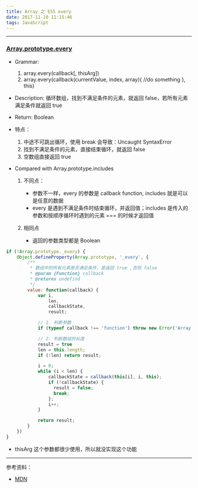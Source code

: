 ```yaml
---
title: Array 之 ES5 every
date: 2017-11-10 11:15:46
tags: JavaScript
---
```


---
### [Array.prototype.every](https://developer.mozilla.org/zh-CN/docs/Web/JavaScript/Reference/Global_Objects/Array/every)

* Grammar:
    1. array.every(callback[, thisArg])
    2. array.every(callback(currentValue, index, array){ //do something }, this)

* Description: 循环数组，找到不满足条件的元素，就返回 false，若所有元素满足条件就返回 true
* Return: Boolean
* 特点：
    1. 中途不可跳出循环，使用 break 会导致：Uncaught SyntaxError
    2. 找到不满足条件的元素，直接结束循环，就返回 false
    3. 空数组直接返回 true

* Compared with Array.prototype.includes
    1. 不同点：
        * 参数不一样，every 的参数是 callback function, includes 就是可以是任意的数据
        * every 是遇到不满足条件时结束循环，并返回值；includes 是传入的参数和按顺序循环时遇到的元素 === 的时候才返回值

    2. 相同点
        * 返回的参数类型都是 Boolean

```js
if (!Array.prototype._every) {
    Object.defineProperty(Array.prototype, '_every', {
        /**
         * 数组中的所有元素是否满足条件，是返回 true ,否则 false
         * @param {Function} callback
         * @returns undefind
         */
        value: function(callback) {
            var i,
                len,
                callbackState,
                result;

            // 1. 判断参数
            if (typeof callback !== 'function') throw new Error('Array.prototype._every params is not callback');

            // 2. 判断数组的长度
            result = true
            len = this.length;
            if (!len) return result;

            i = 0;
            while (i < len) {
                callbackState = callback(this[i], i, this);
                if (!callbackState) {
                  result = false;
                  break;
                };
                i++;
            }

            return result;
        }
    })
}
```

* thisArg 这个参数都很少使用，所以就没实现这个功能

-----
参考资料：

* [MDN](https://developer.mozilla.org/zh-CN/docs/Web/JavaScript/Typed_arrays)
